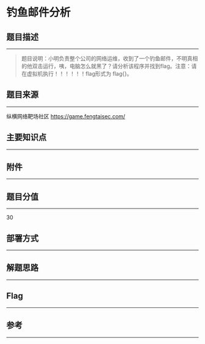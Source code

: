 # 钓鱼邮件分析

## 题目描述
---
> 题目说明：小明负责整个公司的网络运维，收到了一个钓鱼邮件，不明真相的他双击运行，咦，电脑怎么就黑了？请分析该程序并找到flag。注意：请在虚拟机执行！！！！！！flag形式为 flag{}。

## 题目来源
---
纵横网络靶场社区 https://game.fengtaisec.com/

## 主要知识点
---


## 附件
---


## 题目分值
---
30

## 部署方式
---


## 解题思路
---


## Flag
---


## 参考
---
